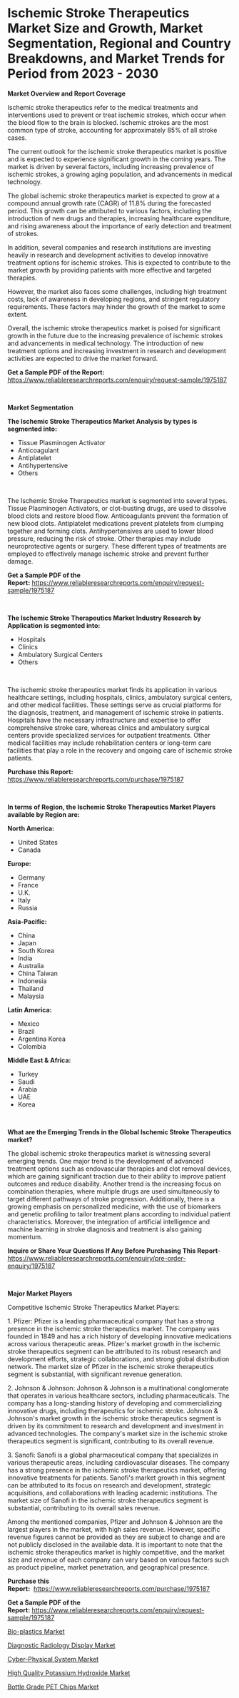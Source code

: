 <p><h1>Ischemic Stroke Therapeutics Market Size and Growth, Market Segmentation, Regional and Country Breakdowns, and Market Trends for Period from 2023 -  2030</h1></p><p><strong>Market Overview and Report Coverage</strong></p>
<p><p>Ischemic stroke therapeutics refer to the medical treatments and interventions used to prevent or treat ischemic strokes, which occur when the blood flow to the brain is blocked. Ischemic strokes are the most common type of stroke, accounting for approximately 85% of all stroke cases.</p><p>The current outlook for the ischemic stroke therapeutics market is positive and is expected to experience significant growth in the coming years. The market is driven by several factors, including increasing prevalence of ischemic strokes, a growing aging population, and advancements in medical technology.</p><p>The global ischemic stroke therapeutics market is expected to grow at a compound annual growth rate (CAGR) of 11.8% during the forecasted period. This growth can be attributed to various factors, including the introduction of new drugs and therapies, increasing healthcare expenditure, and rising awareness about the importance of early detection and treatment of strokes.</p><p>In addition, several companies and research institutions are investing heavily in research and development activities to develop innovative treatment options for ischemic strokes. This is expected to contribute to the market growth by providing patients with more effective and targeted therapies.</p><p>However, the market also faces some challenges, including high treatment costs, lack of awareness in developing regions, and stringent regulatory requirements. These factors may hinder the growth of the market to some extent.</p><p>Overall, the ischemic stroke therapeutics market is poised for significant growth in the future due to the increasing prevalence of ischemic strokes and advancements in medical technology. The introduction of new treatment options and increasing investment in research and development activities are expected to drive the market forward.</p></p>
<p><strong>Get a Sample PDF of the Report:</strong> <a href="https://www.reliableresearchreports.com/enquiry/request-sample/1975187">https://www.reliableresearchreports.com/enquiry/request-sample/1975187</a></p>
<p>&nbsp;</p>
<p><strong>Market Segmentation</strong></p>
<p><strong>The Ischemic Stroke Therapeutics Market Analysis by types is segmented into:</strong></p>
<p><ul><li>Tissue Plasminogen Activator</li><li>Anticoagulant</li><li>Antiplatelet</li><li>Antihypertensive</li><li>Others</li></ul></p>
<p>&nbsp;</p>
<p><p>The Ischemic Stroke Therapeutics market is segmented into several types. Tissue Plasminogen Activators, or clot-busting drugs, are used to dissolve blood clots and restore blood flow. Anticoagulants prevent the formation of new blood clots. Antiplatelet medications prevent platelets from clumping together and forming clots. Antihypertensives are used to lower blood pressure, reducing the risk of stroke. Other therapies may include neuroprotective agents or surgery. These different types of treatments are employed to effectively manage ischemic stroke and prevent further damage.</p></p>
<p><strong>Get a Sample PDF of the Report:</strong>&nbsp;<a href="https://www.reliableresearchreports.com/enquiry/request-sample/1975187">https://www.reliableresearchreports.com/enquiry/request-sample/1975187</a></p>
<p>&nbsp;</p>
<p><strong>The Ischemic Stroke Therapeutics Market Industry Research by Application is segmented into:</strong></p>
<p><ul><li>Hospitals</li><li>Clinics</li><li>Ambulatory Surgical Centers</li><li>Others</li></ul></p>
<p>&nbsp;</p>
<p><p>The ischemic stroke therapeutics market finds its application in various healthcare settings, including hospitals, clinics, ambulatory surgical centers, and other medical facilities. These settings serve as crucial platforms for the diagnosis, treatment, and management of ischemic stroke in patients. Hospitals have the necessary infrastructure and expertise to offer comprehensive stroke care, whereas clinics and ambulatory surgical centers provide specialized services for outpatient treatments. Other medical facilities may include rehabilitation centers or long-term care facilities that play a role in the recovery and ongoing care of ischemic stroke patients.</p></p>
<p><strong>Purchase this Report:</strong>&nbsp; <a href="https://www.reliableresearchreports.com/purchase/1975187">https://www.reliableresearchreports.com/purchase/1975187</a></p>
<p>&nbsp;</p>
<p><strong>In terms of Region, the Ischemic Stroke Therapeutics Market Players available by Region are:</strong></p>
<p>
    <p> <strong> North America: </strong>
        <ul>
            <li>United States</li>
            <li>Canada</li>
        </ul>
        </p> 
    <p> <strong> Europe: </strong>
        <ul>
            <li>Germany</li>
            <li>France</li>
            <li>U.K.</li>
            <li>Italy</li>
            <li>Russia</li>
        </ul>
        </p> 
    <p> <strong> Asia-Pacific: </strong>
        <ul>
            <li>China</li>
            <li>Japan</li>
            <li>South Korea</li>
            <li>India</li>
            <li>Australia</li>
            <li>China Taiwan</li>
            <li>Indonesia</li>
            <li>Thailand</li>
            <li>Malaysia</li>
        </ul>
        </p> 
    <p> <strong> Latin America: </strong>
        <ul>
            <li>Mexico</li>
            <li>Brazil</li>
            <li>Argentina Korea</li>
            <li>Colombia</li>
        </ul>
        </p> 
    <p> <strong> Middle East & Africa: </strong>
        <ul>
            <li>Turkey</li>
            <li>Saudi</li>
            <li>Arabia</li>
            <li>UAE</li>
            <li>Korea</li>
        </ul>
    </p>
    </p>
<p>&nbsp;</p>
<p><strong>What are the Emerging Trends in the Global Ischemic Stroke Therapeutics market?</strong></p>
<p><p>The global ischemic stroke therapeutics market is witnessing several emerging trends. One major trend is the development of advanced treatment options such as endovascular therapies and clot removal devices, which are gaining significant traction due to their ability to improve patient outcomes and reduce disability. Another trend is the increasing focus on combination therapies, where multiple drugs are used simultaneously to target different pathways of stroke progression. Additionally, there is a growing emphasis on personalized medicine, with the use of biomarkers and genetic profiling to tailor treatment plans according to individual patient characteristics. Moreover, the integration of artificial intelligence and machine learning in stroke diagnosis and treatment is also gaining momentum.</p></p>
<p><strong>Inquire or Share Your Questions If Any Before Purchasing This Report</strong>- <a href="https://www.reliableresearchreports.com/enquiry/pre-order-enquiry/1975187">https://www.reliableresearchreports.com/enquiry/pre-order-enquiry/1975187</a></p>
<p>&nbsp;</p>
<p><strong>Major Market Players</strong></p>
<p><p>Competitive Ischemic Stroke Therapeutics Market Players:</p><p>1. Pfizer: Pfizer is a leading pharmaceutical company that has a strong presence in the ischemic stroke therapeutics market. The company was founded in 1849 and has a rich history of developing innovative medications across various therapeutic areas. Pfizer's market growth in the ischemic stroke therapeutics segment can be attributed to its robust research and development efforts, strategic collaborations, and strong global distribution network. The market size of Pfizer in the ischemic stroke therapeutics segment is substantial, with significant revenue generation.</p><p>2. Johnson & Johnson: Johnson & Johnson is a multinational conglomerate that operates in various healthcare sectors, including pharmaceuticals. The company has a long-standing history of developing and commercializing innovative drugs, including therapeutics for ischemic stroke. Johnson & Johnson's market growth in the ischemic stroke therapeutics segment is driven by its commitment to research and development and investment in advanced technologies. The company's market size in the ischemic stroke therapeutics segment is significant, contributing to its overall revenue.</p><p>3. Sanofi: Sanofi is a global pharmaceutical company that specializes in various therapeutic areas, including cardiovascular diseases. The company has a strong presence in the ischemic stroke therapeutics market, offering innovative treatments for patients. Sanofi's market growth in this segment can be attributed to its focus on research and development, strategic acquisitions, and collaborations with leading academic institutions. The market size of Sanofi in the ischemic stroke therapeutics segment is substantial, contributing to its overall sales revenue.</p><p>Among the mentioned companies, Pfizer and Johnson & Johnson are the largest players in the market, with high sales revenue. However, specific revenue figures cannot be provided as they are subject to change and are not publicly disclosed in the available data. It is important to note that the ischemic stroke therapeutics market is highly competitive, and the market size and revenue of each company can vary based on various factors such as product pipeline, market penetration, and geographical presence.</p></p>
<p><strong>Purchase this Report:</strong>&nbsp;&nbsp;<a href="https://www.reliableresearchreports.com/purchase/1975187">https://www.reliableresearchreports.com/purchase/1975187</a></p>
<p></p>
<p><strong>Get a Sample PDF of the Report:</strong>&nbsp;<a href="https://www.reliableresearchreports.com/enquiry/request-sample/1975187">https://www.reliableresearchreports.com/enquiry/request-sample/1975187</a></p>
<p><p><a href="https://github.com/marloy8/Market-Research-Report-List-1/blob/main/bio-plastics-market.md">Bio-plastics Market</a></p><p><a href="https://medium.com/@kyliebodei/diagnostic-radiology-display-market-furnishes-information-on-market-share-market-trends-and-42793b0458b9">Diagnostic Radiology Display Market</a></p><p><a href="https://github.com/mahnoor2003/Market-Research-Report-List-1/blob/main/cyber-physical-system-market.md">Cyber-Physical System Market</a></p><p><a href="https://medium.com/@hazelharvey1918/high-quality-potassium-hydroxide-market-trends-forecast-and-competitive-analysis-to-2030-261385fc0a04">High Quality Potassium Hydroxide Market</a></p><p><a href="https://medium.com/@gerardowolf/bottle-grade-pet-chips-market-comprehensive-assessment-by-type-application-and-geography-b9038c8d957f">Bottle Grade PET Chips Market</a></p></p>